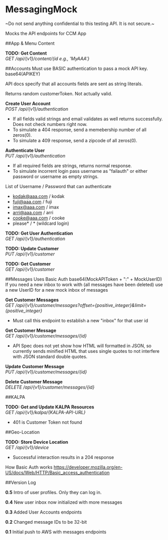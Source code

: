 # MessagingMock

~Do not send anything confidential to this testing API. It is not secure.~

Mocks the API endpoints for CCM App
 
 
 ##App & Menu Content
 
 **TODO: Get Content**
 <br/>_GET /api/{v1}/content/{id e.g., 'MyAAA'}_ 
 
 
##Accounts
Must use BASIC authentication to pass a mock API key. base64(APIKEY)
 
API docs specify that all accounts fields are sent as string literals.
 
Returns random customerToken. Not actually valid.


**Create User Account**
<br/>_POST /api/{v1}/authentication_

- If all fields valid strings and email validates as well returns successfully. Does not check numbers right now. 
- To simulate a 404 response, send a memebership number of all zeros(0). 
- To simulate a 409 response, send a zipcode of all zeros(0).

**Authenticate User**
<br/>_PUT /api/{v1}/authentication_

- If all required fields are strings, returns normal response.
- To simulate incorrent login pass username as "failauth" or either password or username as empty strings.

List of Username / Password that can authenticate
- kodak@aaa.com / kodak
- fuji@aaa.com / fuji 
- imax@aaa.com / imax
- arri@aaa.com / arri
- cooke@aaa.com / cooke
- please* / *  (wildcard login) 

**TODO: Get User Authentication**
<br/>_GET /api/{v1}/authentication_

**TODO: Update Customer**
<br/>_PUT /api/{v1}/customer_

**TODO: Get Customer**
<br/>_GET /api/{v1}/customer_


##Messages
Uses Basic Auth base64(MockAPIToken + ":" + MockUserID)
If you need a new inbox to work with (all messages have been deleted) use a new UserID for a new mock inbox of messages
 
**Get Customer Messages**
<br/>_GET /api/{v1}/customer/messages?offset={positive_integer}&limit={positive_integer}_

- Must call this endpoint to establish a new "inbox" for that user id


**Get Customer Message**
<br/>_GET /api/{v1}/customer/messages/{id}_

- API Spec does not yet show how HTML will formatted in JSON, so currently sends minified HTML that uses single quotes to not interfere with JSON standard double quotes.     

**Update Customer Message**
<br/>_PUT /api/{v1}/customer/messages/{id}_

**Delete Customer Message**
<br/>_DELETE /api/{v1}/customer/messages/{id}_

##KALPA

**TODO: Get and Update KALPA Resources**
<br/>_GET /api/{v1}/kalpa/{KALPA-API-URL}_
- 401 is Customer Token not found

##Geo-Location 

**TODO: Store Device Location**
<br/>_GET /api/{v1}/device_
- Successful interaction results in a 204 response  



How Basic Auth works https://developer.mozilla.org/en-US/docs/Web/HTTP/Basic_access_authentication

##Version Log

**0.5**
Intro of user profiles. Only they can log in.

**0.4**
New user inbox now initialized with more messages

**0.3**
Added User Accounts endpoints

**0.2**
Changed message IDs to be 32-bit

**0.1**
Initial push to AWS with messages endpoints
  